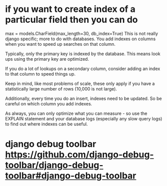 # if you want to create index of a particular field then you can do 

max = models.CharField(max_length=30, db_index=True)
This is not really django specific; more to do with databases. You add indexes on columns when you want to speed up searches on that column.

Typically, only the primary key is indexed by the database. This means look ups using the primary key are optimized.

If you do a lot of lookups on a secondary column, consider adding an index to that column to speed things up.

Keep in mind, like most problems of scale, these only apply if you have a statistically large number of rows (10,000 is not large).

Additionally, every time you do an insert, indexes need to be updated. So be careful on which column you add indexes.

As always, you can only optimize what you can measure - so use the EXPLAIN statement and your database logs (especially any slow query logs) to find out where indexes can be useful.

# django debug toolbar https://github.com/django-debug-toolbar/django-debug-toolbar#django-debug-toolbar

